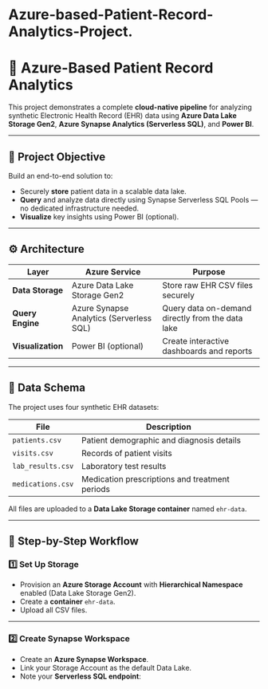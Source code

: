 # Azure-based-Patient-Record-Analytics-Project.

# 🏥 Azure-Based Patient Record Analytics

This project demonstrates a complete **cloud-native pipeline** for analyzing synthetic Electronic Health Record (EHR) data using **Azure Data Lake Storage Gen2**, **Azure Synapse Analytics (Serverless SQL)**, and **Power BI**.

---

## 📌 **Project Objective**

Build an end-to-end solution to:
- Securely **store** patient data in a scalable data lake.
- **Query** and analyze data directly using Synapse Serverless SQL Pools — no dedicated infrastructure needed.
- **Visualize** key insights using Power BI (optional).

---

## ⚙️ **Architecture**

| Layer | Azure Service | Purpose |
|-------|-----------------|---------|
| **Data Storage** | Azure Data Lake Storage Gen2 | Store raw EHR CSV files securely |
| **Query Engine** | Azure Synapse Analytics (Serverless SQL) | Query data on-demand directly from the data lake |
| **Visualization** | Power BI (optional) | Create interactive dashboards and reports |

---

## 📁 **Data Schema**

The project uses four synthetic EHR datasets:

| File | Description |
|------|--------------|
| `patients.csv` | Patient demographic and diagnosis details |
| `visits.csv` | Records of patient visits |
| `lab_results.csv` | Laboratory test results |
| `medications.csv` | Medication prescriptions and treatment periods |

All files are uploaded to a **Data Lake Storage container** named `ehr-data`.

---

## 🚀 **Step-by-Step Workflow**

### 1️⃣ **Set Up Storage**

- Provision an **Azure Storage Account** with **Hierarchical Namespace** enabled (Data Lake Storage Gen2).
- Create a **container** `ehr-data`.
- Upload all CSV files.

---

### 2️⃣ **Create Synapse Workspace**

- Create an **Azure Synapse Workspace**.
- Link your Storage Account as the default Data Lake.
- Note your **Serverless SQL endpoint**:
